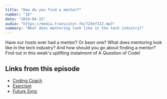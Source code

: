 ```yaml
---
title: "How do you find a mentor?"
number: "16"
date: "2019-04-15"
audio: "https://media.transistor.fm/724ef322.mp3"
summary: "What does mentoring look like in the tech industry?"
---
```


Have our hosts ever had a mentor? Or *been* one? What does mentoring look like in the tech industry? And how should you go about finding a mentor? Find out in this week's uplifting instalment of A Question of Code!

## Links from this episode

* [Coding Coach](codingcoach.io)
* [Exercism](https://exercism.io/)
* [Future Sync](https://futuresync.co.uk/)
